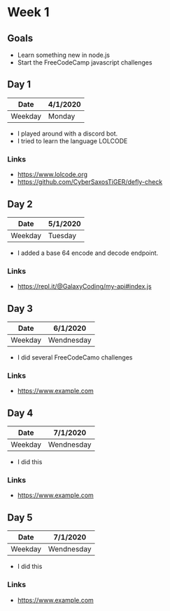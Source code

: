 # Week 1 
## Goals
- Learn something new in node.js
- Start the FreeCodeCamp javascript challenges

## Day 1
| Date    | 4/1/2020 |
|---------|----------|
| Weekday | Monday   |
- I played around with a discord bot. 
- I tried to learn the language LOLCODE

### Links

- https://www.lolcode.org
- https://github.com/CyberSaxosTiGER/defly-check

## Day 2
| Date    | 5/1/2020 |
|---------|----------|
| Weekday | Tuesday  |
- I added a base 64 encode and decode endpoint. 

### Links

- https://repl.it/@GalaxyCoding/my-api#index.js

## Day 3
| Date    | 6/1/2020 |
|---------|----------|
| Weekday | Wendnesday  |
- I did several FreeCodeCamo challenges

### Links

- https://www.example.com

## Day 4
| Date    | 7/1/2020 |
|---------|----------|
| Weekday | Wendnesday  |
- I did this
### Links

- https://www.example.com

## Day 5
| Date    | 7/1/2020 |
|---------|----------|
| Weekday | Wendnesday  |
- I did this
### Links
- https://www.example.com
